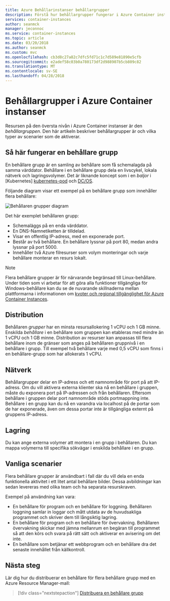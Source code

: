 ```yaml
---
title: Azure Behållarinstanser behållargrupper
description: Förstå hur behållargrupper fungerar i Azure Container instanser
services: container-instances
author: seanmck
manager: jeconnoc
ms.service: container-instances
ms.topic: article
ms.date: 03/20/2018
ms.author: seanmck
ms.custom: mvc
ms.openlocfilehash: cb3d8c27a82c7dfc5fd71c1c7d589e81890e5cfb
ms.sourcegitcommit: e2adef58c03b0a780173df2d988907b5cb809c82
ms.translationtype: MT
ms.contentlocale: sv-SE
ms.lasthandoff: 04/28/2018
---
```

# <a name="container-groups-in-azure-container-instances"></a>Behållargrupper i Azure Container instanser

Resursen på den översta nivån i Azure Container instanser är den *behållargruppen*. Den här artikeln beskriver behållargrupper är och vilka typer av scenarier som de aktiverar.

## <a name="how-a-container-group-works"></a>Så här fungerar en behållare grupp

En behållare grupp är en samling av behållare som få schemalagda på samma värddator. Behållare i en behållare grupp dela en livscykel, lokala nätverk och lagringsvolymer. Det är liknande koncept som i en *baljor* i [Kubernetes] [ kubernetes-pod] och [DC/OS][dcos-pod].

Följande diagram visar ett exempel på en behållare grupp som innehåller flera behållare:

![Behållaren grupper diagram][container-groups-example]

Det här exemplet behållaren grupp:

* Schemaläggs på en enda värddator.
* En DNS-Namnetiketten är tilldelad.
* Visar en offentlig IP-adress, med en exponerade port.
* Består av två behållare. En behållare lyssnar på port 80, medan andra lyssnar på port 5000.
* Innehåller två Azure filresurser som volym monteringar och varje behållare monterar en resurs lokalt.

> [!NOTE]
> Flera behållare grupper är för närvarande begränsad till Linux-behållare. Under tiden som vi arbetar för att göra alla funktioner tillgängliga för Windows-behållare kan du se de nuvarande skillnaderna mellan plattformarna i informationen om [kvoter och regional tillgänglighet för Azure Container Instances](container-instances-quotas.md).

## <a name="deployment"></a>Distribution

Behållaren *grupper* har en minsta resursallokering 1 vCPU och 1 GB minne. Enskilda *behållare* i en behållare som gruppen kan etableras med mindre än 1 vCPU och 1 GB minne. Distribution av resurser kan anpassas till flera behållare inom de gränser som anges på behållaren gruppnivå i en behållare i grupp. Till exempel två behållare varje med 0,5 vCPU som finns i en behållare-grupp som har allokerats 1 vCPU.

## <a name="networking"></a>Nätverk

Behållargrupper delar en IP-adress och ett namnområde för port på att IP-adress. Om du vill aktivera externa klienter ska nå en behållare i gruppen, måste du exponera port på IP-adressen och från behållaren. Eftersom behållare i gruppen delar port namnområde stöds portmappning inte. Behållare i en grupp kan du nå en varandra via localhost på de portar som de har exponerade, även om dessa portar inte är tillgängliga externt på gruppens IP-adress.

## <a name="storage"></a>Lagring

Du kan ange externa volymer att montera i en grupp i behållaren. Du kan mappa volymerna till specifika sökvägar i enskilda behållare i en grupp.

## <a name="common-scenarios"></a>Vanliga scenarier

Flera behållare grupper är användbart i fall där du vill dela en enda funktionella aktivitet i ett litet antal behållare bilder. Dessa avbildningar kan sedan levereras med olika team och ha separata resurskraven.

Exempel på användning kan vara:

* En behållare för program och en behållare för loggning. Behållaren loggning samlar in loggar och mått utdata av de huvudsakliga programmet och skriver dem till långsiktig lagring.
* En behållare för program och en behållare för övervakning. Behållaren övervakning skickar med jämna mellanrum en begäran till programmet så att den körs och svara på rätt sätt och aktiverar en avisering om det inte.
* En behållare som betjänar ett webbprogram och en behållare dra det senaste innehållet från källkontroll.

## <a name="next-steps"></a>Nästa steg

Lär dig hur du distribuerar en behållare för flera behållare grupp med en Azure Resource Manager-mall:

> [!div class="nextstepaction"]
> [Distribuera en behållare grupp](container-instances-multi-container-group.md)

<!-- IMAGES -->
[container-groups-example]: ./media/container-instances-container-groups/container-groups-example.png

<!-- LINKS - External -->
[dcos-pod]: https://dcos.io/docs/1.10/deploying-services/pods/
[kubernetes-pod]: https://kubernetes.io/docs/concepts/workloads/pods/pod/
